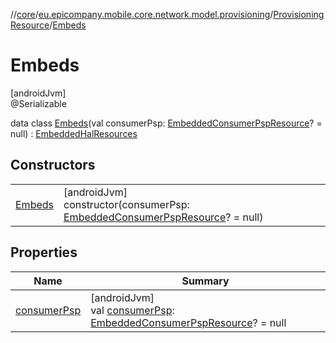 //[core](../../../../index.md)/[eu.epicompany.mobile.core.network.model.provisioning](../../index.md)/[ProvisioningResource](../index.md)/[Embeds](index.md)

# Embeds

[androidJvm]\
@Serializable

data class [Embeds](index.md)(val consumerPsp: [EmbeddedConsumerPspResource](../../../eu.epicompany.mobile.core.network.model.wallet/-embedded-consumer-psp-resource/index.md)? = null) : [EmbeddedHalResources](../../../eu.epicompany.mobile.core.network.hypermedia/-embedded-hal-resources/index.md)

## Constructors

| | |
|---|---|
| [Embeds](-embeds.md) | [androidJvm]<br>constructor(consumerPsp: [EmbeddedConsumerPspResource](../../../eu.epicompany.mobile.core.network.model.wallet/-embedded-consumer-psp-resource/index.md)? = null) |

## Properties

| Name | Summary |
|---|---|
| [consumerPsp](consumer-psp.md) | [androidJvm]<br>val [consumerPsp](consumer-psp.md): [EmbeddedConsumerPspResource](../../../eu.epicompany.mobile.core.network.model.wallet/-embedded-consumer-psp-resource/index.md)? = null |
